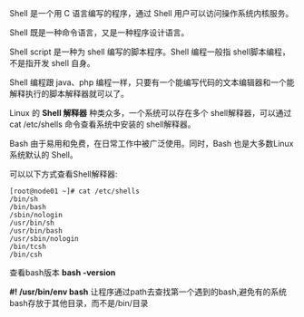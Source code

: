 Shell 是一个用 C 语言编写的程序，通过 Shell 用户可以访问操作系统内核服务。

Shell 既是一种命令语言，又是一种程序设计语言。

Shell script 是一种为 shell 编写的脚本程序。Shell 编程一般指 shell脚本编程，不是指开发 shell 自身。

Shell 编程跟 java、php 编程一样，只要有一个能编写代码的文本编辑器和一个能解释执行的脚本解释器就可以了。

Linux 的 **Shell 解释器** 种类众多，一个系统可以存在多个 shell解释器，可以通过 cat /etc/shells 命令查看系统中安装的 shell解释器。

Bash 由于易用和免费，在日常工作中被广泛使用。同时，Bash 也是大多数Linux 系统默认的 Shell。

可以以下方式查看Shell解释器:

```shell
[root@node01 ~]# cat /etc/shells
/bin/sh
/bin/bash
/sbin/nologin
/usr/bin/sh
/usr/bin/bash
/usr/sbin/nologin
/bin/tcsh
/bin/csh
```

查看bash版本 **bash -version**

**#! /usr/bin/env bash** 让程序通过path去查找第一个遇到的bash,避免有的系统bash存放于其他目录，而不是/bin/目录